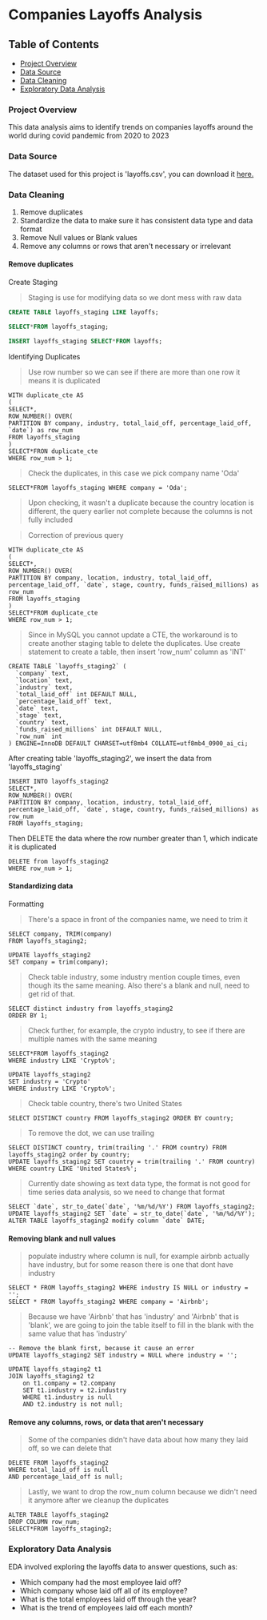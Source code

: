 # Companies Layoffs Analysis

## Table of Contents

- [Project Overview](#project-overview)
- [Data Source](#data-source)
- [Data Cleaning](#data-cleaning)
- [Exploratory Data Analysis](#exploratory-data-analysis)

### Project Overview

This data analysis aims to identify trends on companies layoffs around the world during covid pandemic from 2020 to 2023

### Data Source

The dataset used for this project is 'layoffs.csv', you can download it [here.](https://microsoft.com)

### Data Cleaning
1. Remove duplicates
2. Standardize the data to make sure it has consistent data type and data format
3. Remove Null values or Blank values
4. Remove any columns or rows that aren't necessary or irrelevant

#### Remove duplicates
Create Staging

> Staging is use for modifying data so we dont mess with raw data

```sql
CREATE TABLE layoffs_staging LIKE layoffs;

SELECT*FROM layoffs_staging;

INSERT layoffs_staging SELECT*FROM layoffs;
```
Identifying Duplicates

> Use row number so we can see if there are more than one row it means it is duplicated
```
WITH duplicate_cte AS
(
SELECT*,
ROW_NUMBER() OVER(
PARTITION BY company, industry, total_laid_off, percentage_laid_off, `date`) as row_num
FROM layoffs_staging
)
SELECT*FRON duplicate_cte
WHERE row_num > 1;
```
> Check the duplicates, in this case we pick company name 'Oda'
```
SELECT*FROM layoffs_staging WHERE company = 'Oda';
```
> Upon checking, it wasn't a duplicate because the country location is different, the query earlier not complete because the columns is not fully included

> Correction of previous query
```
WITH duplicate_cte AS
(
SELECT*,
ROW_NUMBER() OVER(
PARTITION BY company, location, industry, total_laid_off, percentage_laid_off, `date`, stage, country, funds_raised_millions) as row_num
FROM layoffs_staging
)
SELECT*FROM duplicate_cte
WHERE row_num > 1;
```

> Since in MySQL you cannot update a CTE, the workaround is to create another staging table to delete the duplicates.
Use create statement to create a table, then insert 'row_num' column as 'INT'
```
CREATE TABLE `layoffs_staging2` (
  `company` text,
  `location` text,
  `industry` text,
  `total_laid_off` int DEFAULT NULL,
  `percentage_laid_off` text,
  `date` text,
  `stage` text,
  `country` text,
  `funds_raised_millions` int DEFAULT NULL,
  `row_num` int
) ENGINE=InnoDB DEFAULT CHARSET=utf8mb4 COLLATE=utf8mb4_0900_ai_ci;
```
After creating table 'layoffs_staging2', we insert the data from 'layoffs_staging'
```
INSERT INTO layoffs_staging2
SELECT*,
ROW_NUMBER() OVER(
PARTITION BY company, location, industry, total_laid_off, percentage_laid_off, `date`, stage, country, funds_raised_millions) as row_num
FROM layoffs_staging;
```
Then DELETE the data where the row number greater than 1, which indicate it is duplicated
```
DELETE from layoffs_staging2
WHERE row_num > 1;
```

#### Standardizing data
Formatting

> There's a space in front of the companies name, we need to trim it
```
SELECT company, TRIM(company)
FROM layoffs_staging2;

UPDATE layoffs_staging2
SET company = trim(company);
```
> Check table industry, some industry mention couple times, even though its the same meaning. Also there's a blank and null, need to get rid of that.
```
SELECT distinct industry from layoffs_staging2
ORDER BY 1;
```
> Check further, for example, the crypto industry, to see if there are multiple names with the same meaning
```
SELECT*FROM layoffs_staging2
WHERE industry LIKE 'Crypto%';

UPDATE layoffs_staging2
SET industry = 'Crypto'
WHERE industry LIKE 'Crypto%';
```

> Check table country, there's two United States
```
SELECT DISTINCT country FROM layoffs_staging2 ORDER BY country;
```
> To remove the dot, we can use trailing
```
SELECT DISTINCT country, trim(trailing '.' FROM country) FROM layoffs_staging2 order by country;
UPDATE layoffs_staging2 SET country = trim(trailing '.' FROM country) WHERE country LIKE 'United States%';
```
> Currently date showing as text data type, the format is not good for time series data analysis, so we need to change that format
```
SELECT `date`, str_to_date(`date`, '%m/%d/%Y') FROM layoffs_staging2;
UPDATE layoffs_staging2 SET `date` = str_to_date(`date`, '%m/%d/%Y');
ALTER TABLE layoffs_staging2 modify column `date` DATE;
```
#### Removing blank and null values
> populate industry where column is null, for example airbnb actually have industry, but for some reason there is one that dont have industry
```
SELECT * FROM layoffs_staging2 WHERE industry IS NULL or industry = '';
SELECT * FROM layoffs_staging2 WHERE company = 'Airbnb';
```
> Because we have 'Airbnb' that has 'industry' and 'Airbnb' that is 'blank', we are going to join the table itself to fill in the blank with the same value that has 'industry'
```
-- Remove the blank first, because it cause an error
UPDATE layoffs_staging2 SET industry = NULL where industry = '';

UPDATE layoffs_staging2 t1
JOIN layoffs_staging2 t2
	on t1.company = t2.company
    SET t1.industry = t2.industry
    WHERE t1.industry is null
    AND t2.industry is not null;
```
#### Remove any columns, rows, or data that aren't necessary
> Some of the companies didn't have data about how many they laid off, so we can delete that
```
DELETE FROM layoffs_staging2
WHERE total_laid_off is null
AND percentage_laid_off is null;
```
> Lastly, we want to drop the row_num column because we didn't need it anymore after we cleanup the duplicates
```
ALTER TABLE layoffs_staging2
DROP COLUMN row_num;
SELECT*FROM layoffs_staging2;
```
### Exploratory Data Analysis
EDA involved exploring the layoffs data to answer questions, such as:
- Which company had the most employee laid off?
- Which company whose laid off all of its employee?
- What is the total employees laid off through the year?
- What is the trend of employees laid off each month?

